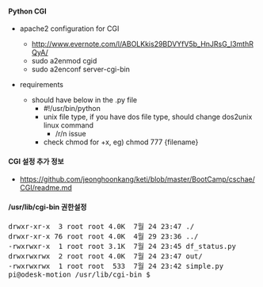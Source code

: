 #### Python CGI
- apache2 configuration for CGI
  - http://www.evernote.com/l/ABOLKkis29BDVYfV5b_HnJRsG_l3mthRQyA/
  - sudo a2enmod cgid
  - sudo a2enconf server-cgi-bin
  
- requirements
  - should have below in the .py file
    - #!/usr/bin/python
    - unix file type, if you have dos file type, should change dos2unix linux command
      - /r/n issue
    - check chmod for +x, eg) chmod 777 {filename}
    
#### CGI 설정 추가 정보
- https://github.com/jeonghoonkang/keti/blob/master/BootCamp/cschae/CGI/readme.md


#### /usr/lib/cgi-bin 권한설정

<pre>
drwxr-xr-x  3 root root 4.0K  7월 24 23:47 ./
drwxr-xr-x 76 root root 4.0K  4월 29 23:36 ../
-rwxrwxr-x  1 root root 3.1K  7월 24 23:45 df_status.py
drwxrwxrwx  2 root root 4.0K  7월 24 23:47 out/
-rwxrwxrwx  1 root root  533  7월 24 23:42 simple.py
pi@odesk-motion /usr/lib/cgi-bin $
</pre>


